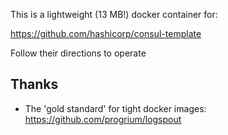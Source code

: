 This is a lightweight (13 MB!) docker container for: 

https://github.com/hashicorp/consul-template

Follow their directions to operate



Thanks
------
* The 'gold standard' for tight docker images: https://github.com/progrium/logspout
